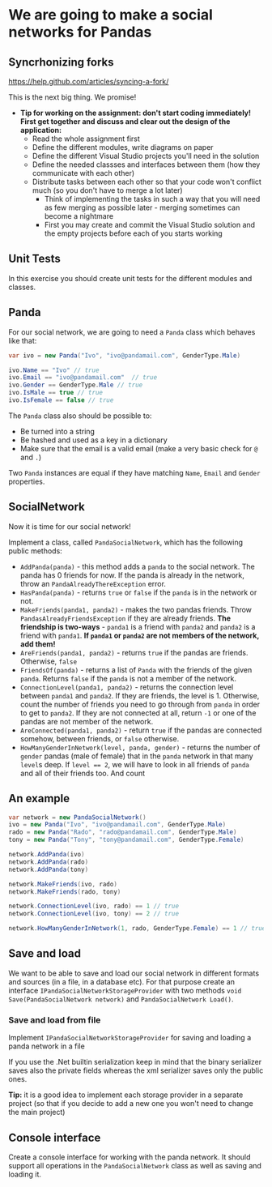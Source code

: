 # We are going to make a social networks for Pandas


## Syncrhonizing forks
https://help.github.com/articles/syncing-a-fork/

This is the next big thing. We promise!

* **Tip for working on the assignment: don't start coding immediately! First get together and discuss and clear out the design of the application:**
  * Read the whole assignment first
  * Define the different modules, write diagrams on paper
  * Define the different Visual Studio projects you'll need in the solution
  * Define the needed classses and interfaces between them (how they communicate with each other)
  * Distribute tasks between each other so that your code won't conflict much (so you don't have to merge a lot later)
    * Think of implementing the tasks in such a way that you will need as few merging as possible later - merging sometimes can become a nightmare
    * First you may create and commit the Visual Studio solution and the empty projects before each of you starts working

## Unit Tests

In this exercise you should create unit tests for the different modules and classes.

## Panda

For our social network, we are going to need a `Panda` class which behaves like that:

```csharp
var ivo = new Panda("Ivo", "ivo@pandamail.com", GenderType.Male)

ivo.Name == "Ivo" // true
ivo.Email == "ivo@pandamail.com"  // true
ivo.Gender == GenderType.Male // true
ivo.IsMale == true // true
ivo.IsFemale == false // true
```

The `Panda` class also should be possible to:

* Be turned into a string
* Be hashed and used as a key in a dictionary
* Make sure that the email is a valid email (make a very basic check for `@` and `.`)

Two `Panda` instances are equal if they have matching `Name`, `Email` and `Gender` properties.

## SocialNetwork

Now it is time for our social network!

Implement a class, called `PandaSocialNetwork`, which has the following public methods:

* `AddPanda(panda)` - this method adds a `panda` to the social network. The panda has 0 friends for now. If the panda is already in the network, throw an `PandaAlreadyThereException` error.
* `HasPanda(panda)` - returns `true` or `false` if the `panda` is in the network or not.
* `MakeFriends(panda1, panda2)` - makes the two pandas friends. Throw `PandasAlreadyFriendsException` if they are already friends. **The friendship is two-ways** - `panda1` is a friend with `panda2` and `panda2` is a friend with `panda1`. **If `panda1` or `panda2` are not members of the network, add them!**
* `AreFriends(panda1, panda2)` - returns `true` if the pandas are friends. Otherwise, `false`
* `FriendsOf(panda)` - returns a list of `Panda` with the friends of the given `panda`. Returns `false` if the `panda` is not a member of the network.
* `ConnectionLevel(panda1, panda2)` - returns the connection level between `panda1` and `panda2`. If they are friends, the level is 1. Otherwise, count the number of friends you need to go through from `panda` in order to get to `panda2`. If they are not connected at all, return `-1` or one of the pandas are not member of the network.
* `AreConnected(panda1, panda2)` - return `true` if the pandas are connected somehow, between friends, or `false` otherwise.
* `HowManyGenderInNetwork(level, panda, gender)` - returns the number of `gender` pandas (male of female) that in the `panda` network in that many  `level`s deep. If `level == 2`, we will have to look in all friends of `panda` and all of their friends too. And count

## An example

```csharp
var network = new PandaSocialNetwork()
ivo = new Panda("Ivo", "ivo@pandamail.com", GenderType.Male)
rado = new Panda("Rado", "rado@pandamail.com", GenderType.Male)
tony = new Panda("Tony", "tony@pandamail.com", GenderType.Female)

network.AddPanda(ivo)
network.AddPanda(rado)
network.AddPanda(tony)

network.MakeFriends(ivo, rado)
network.MakeFriends(rado, tony)

network.ConnectionLevel(ivo, rado) == 1 // true
network.ConnectionLevel(ivo, tony) == 2 // true

network.HowManyGenderInNetwork(1, rado, GenderType.Female) == 1 // true
```

## Save and load

We want to be able to save and load our social network in different formats and sources (in a file, in a database etc). For that purpose create an interface `IPandaSocialNetworkStorageProvider` with two methods `void Save(PandaSocialNetwork network)` and `PandaSocialNetwork Load()`.

### Save and load from file

Implement `IPandaSocialNetworkStorageProvider` for saving and loading a panda network in a file

If you use the .Net builtin serialization keep in mind that the binary serializer saves also the private fields whereas the xml serializer saves only the public ones.

**Tip:** it is a good idea to implement each storage provider in a separate project (so that if you decide to add a new one you won't need to change the main project)

## Console interface

Create a console interface for working with the panda network. It should support all operations in the `PandaSocialNetwork` class as well as saving and loading it.

